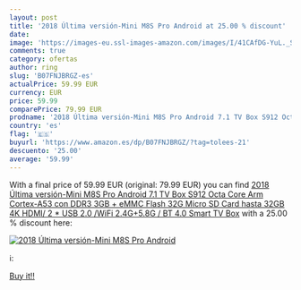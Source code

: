 ```yaml
---
layout: post
title: '2018 Última versión-Mini M8S Pro Android at 25.00 % discount'
date: 
image: 'https://images-eu.ssl-images-amazon.com/images/I/41CAfDG-YuL._SL200_.jpg'
comments: true
category: ofertas
author: ring
slug: 'B07FNJBRGZ-es'
actualPrice: 59.99 EUR
currency: EUR
price: 59.99
comparePrice: 79.99 EUR
prodname: '2018 Última versión-Mini M8S Pro Android 7.1 TV Box S912 Octa Core Arm Cortex-A53 con DDR3 3GB + eMMC Flash 32G Micro SD Card hasta 32GB 4K HDMI/ 2 * USB 2.0 /WiFi 2.4G+5.8G / BT 4.0 Smart TV Box'
country: 'es'
flag: '🇪🇸'
buyurl: 'https://www.amazon.es/dp/B07FNJBRGZ/?tag=tolees-21'
descuento: '25.00'
average: '59.99'
---
```


With a final price of 59.99 EUR (original: 79.99 EUR) you can find [2018 Última versión-Mini M8S Pro Android 7.1 TV Box S912 Octa Core Arm Cortex-A53 con DDR3 3GB + eMMC Flash 32G Micro SD Card hasta 32GB 4K HDMI/ 2 * USB 2.0 /WiFi 2.4G+5.8G / BT 4.0 Smart TV Box](https://www.amazon.es/dp/B07FNJBRGZ/?tag=tolees-21) with a  25.00 % discount here:

[![2018 Última versión-Mini M8S Pro Android](https://images-eu.ssl-images-amazon.com/images/I/41CAfDG-YuL._SL200_.jpg)](https://www.amazon.es/dp/B07FNJBRGZ/?tag=tolees-21)

ℹ️:


[Buy it!!](https://www.amazon.es/dp/B07FNJBRGZ/?tag=tolees-21)
